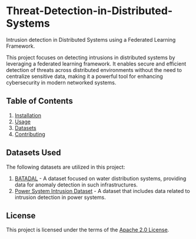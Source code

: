 # Threat-Detection-in-Distributed-Systems
Intrusion detection in Distributed Systems using a Federated Learning Framework.

This project focuses on detecting intrusions in distributed systems by leveraging a federated learning framework. It enables secure and efficient detection of threats across distributed environments without the need to centralize sensitive data, making it a powerful tool for enhancing cybersecurity in modern networked systems.

## Table of Contents
1. [Installation](#installation)
2. [Usage](#usage)
3. [Datasets](#datasets)
4. [Contributing](#contributing)
   
## Datasets Used
The following datasets are utilized in this project:

1. [BATADAL](https://www.batadal.net/data.html) - A dataset focused on water distribution systems, providing data for anomaly detection in such infrastructures.
2. [Power System Intrusion Dataset](https://www.kaggle.com/datasets/sequincozes/power-system-intrusion-dataset?resource=download) - A dataset that includes data related to intrusion detection in power systems.

## License
This project is licensed under the terms of the [Apache 2.0 License](https://github.com/peenalGupta/Threat-Detection-in-Distributed-Systems/blob/main/LICENSE).
